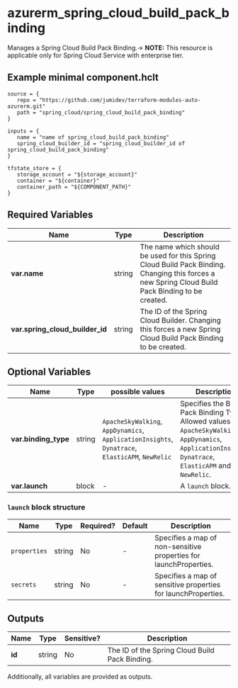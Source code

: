 # azurerm_spring_cloud_build_pack_binding

Manages a Spring Cloud Build Pack Binding.-> **NOTE:** This resource is applicable only for Spring Cloud Service with enterprise tier.

## Example minimal component.hclt

```hcl
source = {
   repo = "https://github.com/jumidev/terraform-modules-auto-azurerm.git" 
   path = "spring_cloud/spring_cloud_build_pack_binding" 
}

inputs = {
   name = "name of spring_cloud_build_pack_binding" 
   spring_cloud_builder_id = "spring_cloud_builder_id of spring_cloud_build_pack_binding" 
}

tfstate_store = {
   storage_account = "${storage_account}" 
   container = "${container}" 
   container_path = "${COMPONENT_PATH}" 
}

```

## Required Variables

| Name | Type |  Description |
| ---- | --------- |  ----------- |
| **var.name** | string |  The name which should be used for this Spring Cloud Build Pack Binding. Changing this forces a new Spring Cloud Build Pack Binding to be created. | 
| **var.spring_cloud_builder_id** | string |  The ID of the Spring Cloud Builder. Changing this forces a new Spring Cloud Build Pack Binding to be created. | 

## Optional Variables

| Name | Type |  possible values |  Description |
| ---- | --------- |  ----------- | ----------- |
| **var.binding_type** | string |  `ApacheSkyWalking`, `AppDynamics`, `ApplicationInsights`, `Dynatrace`, `ElasticAPM`, `NewRelic`  |  Specifies the Build Pack Binding Type. Allowed values are `ApacheSkyWalking`, `AppDynamics`, `ApplicationInsights`, `Dynatrace`, `ElasticAPM` and `NewRelic`. | 
| **var.launch** | block |  -  |  A `launch` block. | 

### `launch` block structure

| Name | Type | Required? | Default | Description |
| ---- | ---- | --------- | ------- | ----------- |
| `properties` | string | No | - | Specifies a map of non-sensitive properties for launchProperties. |
| `secrets` | string | No | - | Specifies a map of sensitive properties for launchProperties. |



## Outputs

| Name | Type | Sensitive? | Description |
| ---- | ---- | --------- | --------- |
| **id** | string | No  | The ID of the Spring Cloud Build Pack Binding. | 

Additionally, all variables are provided as outputs.
